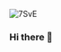 ![7SvE](https://user-images.githubusercontent.com/113284290/192166161-6bc304b5-55b1-4aca-ace8-8d4bfc43d116.gif)
### Hi there 👋

<!--
**ESTELLASHAW/ESTELLASHAW** is a ✨ _special_ ✨ repository because its `README.md` (this file) appears on your GitHub profile.

Here are some ideas to get you started:

- 🔭 I’m currently working on ...
- 🌱 I’m currently learning ...
- 👯 I’m looking to collaborate on ...
- 🤔 I’m looking for help with ...
- 💬 Ask me about ...
- 📫 How to reach me: ...
- 😄 Pronouns: ...
- ⚡ Fun fact: ...
-->
